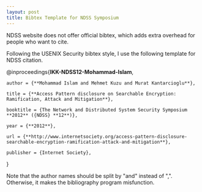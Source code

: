 ```yaml
---
layout: post
title: Bibtex Template for NDSS Symposium
---
```


NDSS website does not offer official bibtex, which adds extra overhead for people who want to cite.

Following the USENIX Security bibtex style, I use the following template for NDSS citation.

<!--more-->

@inproceedings{**IKK-NDSS12-Mohammad-Islam**,

	author = {**Mohammad Islam and Mehmet Kuzu and Murat Kantarcioglu**},

	title = {**Access Pattern disclosure on Searchable Encryption: Ramification, Attack and Mitigation**},

	booktitle = {The Network and Distributed System Security Symposium **2012** ({NDSS} **12**)},

	year = {**2012**},

	url = {**http://www.internetsociety.org/access-pattern-disclosure-searchable-encryption-ramification-attack-and-mitigation**},

	publisher = {Internet Society},

}

Note that the author names should be split by "and" instead of ",". Otherwise, it makes the bibliography program misfunction.
